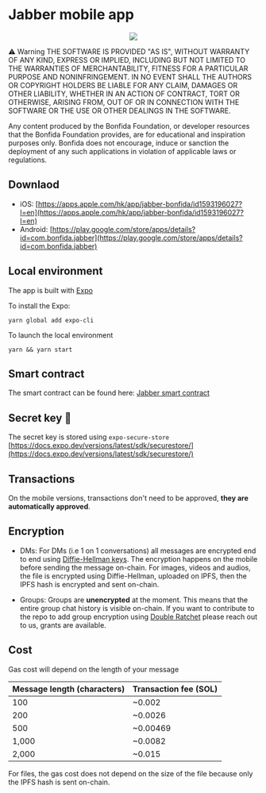# Jabber mobile app

<p align="center">
<img src="https://bafybeifyenkk6oytiurf6cikmostgoa23l5snc24e4zz4vbfkgpnfy5wxu.ipfs.infura-ipfs.io/"/>
</p>

⚠️ Warning
THE SOFTWARE IS PROVIDED "AS IS", WITHOUT WARRANTY OF ANY KIND, EXPRESS OR IMPLIED, INCLUDING BUT NOT LIMITED TO THE WARRANTIES OF MERCHANTABILITY, FITNESS FOR A PARTICULAR PURPOSE AND NONINFRINGEMENT. IN NO EVENT SHALL THE AUTHORS OR COPYRIGHT HOLDERS BE LIABLE FOR ANY CLAIM, DAMAGES OR OTHER LIABILITY, WHETHER IN AN ACTION OF CONTRACT, TORT OR OTHERWISE, ARISING FROM, OUT OF OR IN CONNECTION WITH THE SOFTWARE OR THE USE OR OTHER DEALINGS IN THE SOFTWARE.

Any content produced by the Bonfida Foundation, or developer resources that the Bonfida Foundation provides, are for educational and inspiration purposes only. Bonfida does not encourage, induce or sanction the deployment of any such applications in violation of applicable laws or regulations.

## Downlaod

- iOS: [https://apps.apple.com/hk/app/jabber-bonfida/id1593196027?l=en](https://apps.apple.com/hk/app/jabber-bonfida/id1593196027?l=en)
- Android: [https://play.google.com/store/apps/details?id=com.bonfida.jabber](https://play.google.com/store/apps/details?id=com.bonfida.jabber)

## Local environment

The app is built with [Expo](https://docs.expo.dev/)

To install the Expo:

```
yarn global add expo-cli
```

To launch the local environment

```
yarn && yarn start
```

## Smart contract

The smart contract can be found here: [Jabber smart contract](https://github.com/Bonfida/jabber)

## Secret key 🚨

The secret key is stored using `expo-secure-store` [https://docs.expo.dev/versions/latest/sdk/securestore/](https://docs.expo.dev/versions/latest/sdk/securestore/)

## Transactions

On the mobile versions, transactions don't need to be approved, **they are automatically approved**.

## Encryption

- DMs: For DMs (i.e 1 on 1 conversations) all messages are encrypted end to end using [Diffie-Hellman keys](https://en.wikipedia.org/wiki/Elliptic-curve_Diffie%E2%80%93Hellman). The encryption happens on the mobile before sending the message on-chain. For images, videos and audios, the file is encrypted using Diffie-Hellman, uploaded on IPFS, then the IPFS hash is encrypted and sent on-chain.

- Groups: Groups are **unencrypted** at the moment. This means that the entire group chat history is visible on-chain. If you want to contribute to the repo to add group encryption using [Double Ratchet](https://signal.org/docs/specifications/doubleratchet/) please reach out to us, grants are available.

## Cost

Gas cost will depend on the length of your message

| Message length (characters) | Transaction fee (SOL) |
| --------------------------- | --------------------- |
| 100                         | ~0.002                |
| 200                         | ~0.0026               |
| 500                         | ~0.00469              |
| 1,000                       | ~0.0082               |
| 2,000                       | ~0.015                |

For files, the gas cost does not depend on the size of the file because only the IPFS hash is sent on-chain.

